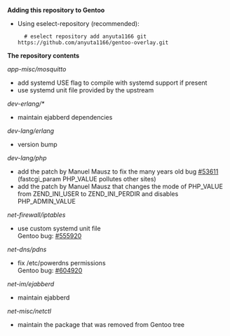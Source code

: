 **Adding this repository to Gentoo**

* Using eselect-repository (recommended):

        # eselect repository add anyuta1166 git https://github.com/anyuta1166/gentoo-overlay.git

**The repository contents**

*app-misc/mosquitto*

* add systemd USE flag to compile with systemd support if present
* use systemd unit file provided by the upstream

*dev-erlang/\**

* maintain ejabberd dependencies

*dev-lang/erlang*

* version bump

*dev-lang/php*

* add the patch by Manuel Mausz to fix the many years old bug [#53611](https://bugs.php.net/bug.php?id=53611) (fastcgi_param PHP_VALUE pollutes other sites)
* add the patch by Manuel Mausz that changes the mode of PHP_VALUE from ZEND_INI_USER to ZEND_INI_PERDIR and disables PHP_ADMIN_VALUE

*net-firewall/iptables*

* use custom systemd unit file\
  Gentoo bug: [#555920](https://bugs.gentoo.org/555920)

*net-dns/pdns*

* fix /etc/powerdns permissions\
  Gentoo bug: [#604920](https://bugs.gentoo.org/604920)

*net-im/ejabberd*

* maintain ejabberd

*net-misc/netctl*

* maintain the package that was removed from Gentoo tree
